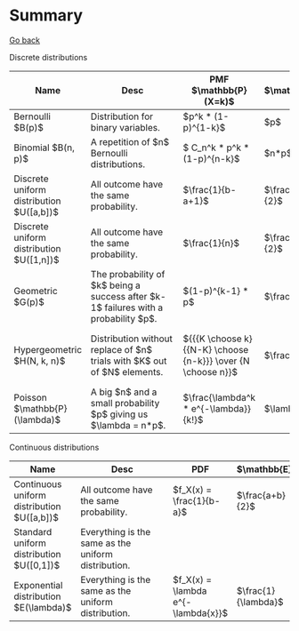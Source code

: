 # Summary

[Go back](..#cheatsheet)

Discrete distributions

<div class="d-print-table table-responsive">
<table class="table table-bordered table table-striped">
    <thead>
        <tr>
            <th style="min-width: 50px;">Name</th>
            <th style="min-width: 150px;">Desc</th>
            <th>PMF $\mathbb{P}(X=k)$</th>
            <th>$\mathbb{E}$</th>
            <th>$\mathbb{V}$</th>
            <th>CDF</th>
            <th>MGF</th>
        </tr>
    </thead>
    <tbody>
        <tr>
            <td>Bernoulli $B(p)$</td>
            <td>Distribution for binary variables.</td>
            <td>$p^k * (1-p)^{1-k}$</td>
            <td>$p$</td>
            <td>$p * (1-p)$</td>
            <td>$1-p$</td>
            <td>$(1-p)+p*e^t$</td>
        </tr>
        <tr>
            <td>Binomial $B(n, p)$</td>
            <td>A repetition of $n$ Bernoulli distributions.</td>
            <td>$ C_n^k * p^k * (1-p)^{n-k}$</td>
            <td>$n*p$</td>
            <td>$n * p * (1-p)$</td>
            <td>messy</td>
            <td>$((1-p)+p*e^t)^n$</td>
        </tr>
        <tr>
            <td>Discrete uniform distribution $U([a,b])$</td>
            <td>All outcome have the same probability.</td>
            <td>$\frac{1}{b-a+1}$</td>
            <td>$\frac{a+b}{2}$</td>
            <td>$\frac{(b-a)(b-a+2)}{12}$</td>
            <td>$\frac{\lfloor k\rfloor-a+1}{b-a+1}$</td>
            <td>messy</td>
        </tr>
        <tr>
            <td>Discrete uniform distribution $U([1,n])$</td>
            <td>All outcome have the same probability.</td>
            <td>$\frac{1}{n}$</td>
            <td>$\frac{n+1}{2}$</td>
            <td>$\frac{n^2 - 1}{12}$</td>
            <td>$\frac{\lfloor k\rfloor}{n}$</td>
            <td>messy</td>
        </tr>
        <tr>
            <td>Geometric $G(p)$</td>
            <td>
                The probability of $k$ being a success after
                $k-1$ failures with a probability $p$.
            </td>
            <td>$(1-p)^{k-1} * p$</td>
            <td>$\frac{1}{p}$</td>
            <td>$\frac{1-p}{p^2}$</td>
            <td>$1-(1-p)^k$</td>
            <td>$\frac{p * e^t}{1-(1-p) * e^t}$</td>
        </tr>
        <tr>
            <td>Hypergeometric $H(N, k, n)$</td>
            <td>
                Distribution without replace of
                $n$ trials with $K$ out of $N$ elements.
            </td>
            <td>${{{K \choose k}{{N-K} \choose {n-k}}} \over {N \choose n}}$</td>
            <td>$\frac{K}{N}$</td>
            <td>$\mathbb{E}(X) * (1 - \frac{K}{N}) * \frac{N-n}{N-1}$</td>
            <td>messy</td>
            <td>messy</td>
        </tr>
        <tr>
            <td>Poisson $\mathbb{P}(\lambda)$</td>
            <td>
                A big $n$ and a small probability $p$ giving us
                $\lambda = n*p$.
            </td>
            <td>$\frac{\lambda^k *  e^{-\lambda}}{k!}$</td>
            <td>$\lambda$</td>
            <td>$\lambda$</td>
            <td>messy</td>
            <td>$e^{\lambda * (e^{t}-1)}$</td>
        </tr>
    </tbody>
</table>
</div>

Continuous distributions

<div class="d-print-table table-responsive">
<table class="table table-bordered table table-striped">
    <thead>
        <tr>
            <th style="min-width: 50px;">Name</th>
            <th style="min-width: 150px;">Desc</th>
            <th>PDF</th>
            <th>$\mathbb{E}$</th>
            <th>$\mathbb{V}$</th>
            <th>CDF</th>
            <th>MGF</th>
        </tr>
    </thead>
    <tbody>
        <tr>
            <td>Continuous uniform distribution $U([a,b])$</td>
            <td>All outcome have the same probability.</td>
            <td>$f_X(x) = \frac{1}{b-a}$</td>
            <td>$\frac{a+b}{2}$</td>
            <td>$\frac{(b-a)^2}{12}$</td>
            <td>messy</td>
            <td>messy</td>
        </tr>
        <tr>
            <td>Standard uniform distribution $U([0,1])$</td>
            <td>
                Everything is the same as the uniform
                distribution.
            </td>
            <td></td>
            <td></td>
            <td></td>
            <td></td>
            <td></td>
        </tr>
        <tr>
            <td>Exponential distribution $E(\lambda)$</td>
            <td>
                Everything is the same as the uniform
                distribution.
            </td>
            <td>$f_X(x) = \lambda e^{-\lambda{x}}$</td>
            <td>$\frac{1}{\lambda}$</td>
            <td>$\frac{1}{\lambda^2}$</td>
            <td>$1-e^{-\lambda x}$</td>
            <td>$\frac{\lambda}{\lambda-t}$</td>
        </tr>
    </tbody>
</table>
</div>